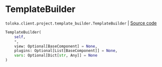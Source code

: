# TemplateBuilder
`toloka.client.project.template_builder.TemplateBuilder` | [Source code](https://github.com/Toloka/toloka-kit/blob/v1.2.3/src/client/project/template_builder/__init__.py#L223)

```python
TemplateBuilder(
    self,
    *,
    view: Optional[BaseComponent] = None,
    plugins: Optional[List[BaseComponent]] = None,
    vars: Optional[Dict[str, Any]] = None
)
```

